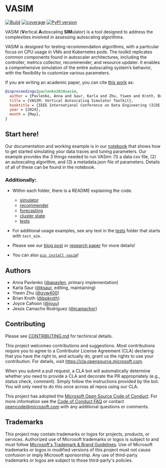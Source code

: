 # VASIM

[![Build](https://github.com/microsoft/vasim/actions/workflows/pythonapp.yml/badge.svg)](https://github.com/microsoft/vasim/actions/workflows/pythonapp.yml)
[![coverage](https://codecov.io/gh/microsoft/vasim/branch/main/graph/badge.svg)](https://codecov.io/github/microsoft/vasim?branch=main)
[![PyPI version](https://badge.fury.io/py/vasim.svg)](https://badge.fury.io/py/vasim)

VASIM (**V**ertical **A**utoscaling **SIM**ulator) is a tool designed to address the complexities involved in assessing autoscaling algorithms.

VASIM is designed for testing recommendation algorithms, with a particular focus on CPU usage in VMs and Kubernetes pods. The toolkit
replicates common components found in autoscaler architectures, including the controller, metrics collector, recommender, and
resource updater. It enables a comprehensive simulation of the entire autoscaling system’s behavior, with the flexibility to customize
various parameters.

If you are writing an academic paper, you can cite [this work](https://www.microsoft.com/en-us/research/publication/vasim-vertical-autoscaling-simulator-toolkit/) as:

```bibtex
@inproceedings{pavlenko2024vasim,
  author = {Pavlenko, Anna and Saur, Karla and Zhu, Yiwen and Kroth, Brian and Cahoon, Joyce and Camacho-Rodríguez, Jesús},
  title = {VASIM: Vertical Autoscaling Simulator Toolkit},
  booktitle = {IEEE International Conference on Data Engineering (ICDE 2024)},
  year = {2024},
  month = {May},
}
```

## Start here!

Our documentation and working example is in our [notebook](examples/using_vasim.ipynb) that shows how to get started simulating your data traces and tuning parameters.  Our example provides the 3 things needed to run VASim: (1) a data csv file, (2) an autoscaling algorithm, and (3) a metadata.json file of parameters. Details of all of these can be found in the notebook.

### Additionally:

* Within each folder, there is a README explaining the code.
  * [simulator](src/vasim/simulator/README.md)
  * [recommender](src/vasim/recommender/README.md)
  * [forecasting](src/vasim/recommender/forecasting/README.md)
  * [cluster state](src/vasim/recommender/cluster_state_provider/README.md)
  * [tests](tests/README.md)

* For additional usage examples, see any test in the [tests](tests) folder that starts with `test_e2e`.

* Please see our [blog post](https://www.microsoft.com/en-us/research/blog/enhanced-autoscaling-with-vasim-vertical-autoscaling-simulator-toolkit/?msockid=0d2280e91b2c6ea41f32935e1a9f6f36) or [research paper](https://www.microsoft.com/en-us/research/publication/vasim-vertical-autoscaling-simulator-toolkit/) for more details!

* You can also [`pip install vasim`](https://pypi.org/project/vasim)!

## Authors

* Anna Pavlenko ([@apavlen](https://github.com/apavlen), primary implementation)
* Karla Saur ([@ksaur](https://github.com/ksaur), editing, maintaining)
* Yiwen Zhu ([@zyw400](https://github.com/zyw400))
* Brian Kroth ([@bpkroth](https://github.com/bpkroth))
* Joyce Cahoon ([@jyuu](https://github.com/jyuu))
* Jesús Camacho Rodríguez ([@jcamachor](https://github.com/jcamachor))

## Contributing

Please see [CONTRIBUTING.md](CONTRIBUTING.md) for techinical details.

This project welcomes contributions and suggestions.  Most contributions require you to agree to a
Contributor License Agreement (CLA) declaring that you have the right to, and actually do, grant us
the rights to use your contribution. For details, visit <https://cla.opensource.microsoft.com>.

When you submit a pull request, a CLA bot will automatically determine whether you need to provide
a CLA and decorate the PR appropriately (e.g., status check, comment). Simply follow the instructions
provided by the bot. You will only need to do this once across all repos using our CLA.

This project has adopted the [Microsoft Open Source Code of Conduct](https://opensource.microsoft.com/codeofconduct/).
For more information see the [Code of Conduct FAQ](https://opensource.microsoft.com/codeofconduct/faq/) or
contact [opencode@microsoft.com](mailto:opencode@microsoft.com) with any additional questions or comments.

## Trademarks

This project may contain trademarks or logos for projects, products, or services. Authorized use of Microsoft
trademarks or logos is subject to and must follow
[Microsoft's Trademark & Brand Guidelines](https://www.microsoft.com/en-us/legal/intellectualproperty/trademarks/usage/general).
Use of Microsoft trademarks or logos in modified versions of this project must not cause confusion or imply Microsoft sponsorship.
Any use of third-party trademarks or logos are subject to those third-party's policies.
